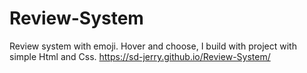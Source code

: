 # Review-System
Review system with emoji. Hover and choose, I build with project with simple Html and Css.
 https://sd-jerry.github.io/Review-System/
